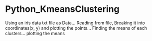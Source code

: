 # Python_KmeansClustering

Using an iris data txt file as Data...
Reading from file, Breaking it into coordinates(x, y) and plotting the points...
Finding the means of each clusters...
plotting the means
